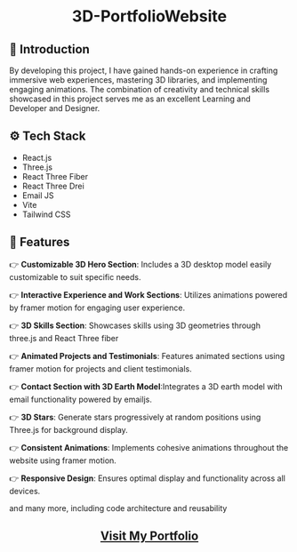 <h1 align="center">3D-PortfolioWebsite</h1>

## <a name="introduction">🤖 Introduction</a>

By developing this project, I have gained hands-on experience in crafting immersive web experiences, mastering 3D libraries, and implementing engaging animations. The combination of creativity and technical skills showcased in this project serves me as an excellent Learning and Developer and Designer.

## <a name="tech-stack">⚙️ Tech Stack</a>

- React.js
- Three.js
- React Three Fiber
- React Three Drei
- Email JS
- Vite
- Tailwind CSS

## <a name="features">🔋 Features</a>

👉 **Customizable 3D Hero Section**: Includes a 3D desktop model easily customizable to suit specific needs.

👉 **Interactive Experience and Work Sections**: Utilizes animations powered by framer motion for engaging user experience.

👉 **3D Skills Section**: Showcases skills using 3D geometries through three.js and React Three fiber

👉 **Animated Projects and Testimonials**: Features animated sections using framer motion for projects and client testimonials.

👉 **Contact Section with 3D Earth Model**:Integrates a 3D earth model with email functionality powered by emailjs.

👉 **3D Stars**: Generate stars progressively at random positions using Three.js for background display.

👉 **Consistent Animations**: Implements cohesive animations throughout the website using framer motion.

👉 **Responsive Design**: Ensures optimal display and functionality across all devices.

and many more, including code architecture and reusability 

<h2 align="center"><a href="https://ananya-3dportfolio.vercel.app" target="_blank">Visit My Portfolio</a></h2>


